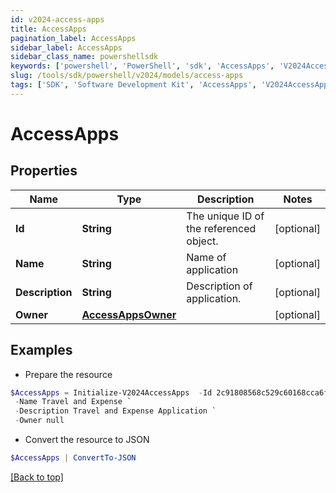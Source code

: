 ```yaml
---
id: v2024-access-apps
title: AccessApps
pagination_label: AccessApps
sidebar_label: AccessApps
sidebar_class_name: powershellsdk
keywords: ['powershell', 'PowerShell', 'sdk', 'AccessApps', 'V2024AccessApps'] 
slug: /tools/sdk/powershell/v2024/models/access-apps
tags: ['SDK', 'Software Development Kit', 'AccessApps', 'V2024AccessApps']
---
```



# AccessApps

## Properties

Name | Type | Description | Notes
------------ | ------------- | ------------- | -------------
**Id** | **String** | The unique ID of the referenced object. | [optional] 
**Name** | **String** | Name of application | [optional] 
**Description** | **String** | Description of application. | [optional] 
**Owner** | [**AccessAppsOwner**](access-apps-owner) |  | [optional] 

## Examples

- Prepare the resource
```powershell
$AccessApps = Initialize-V2024AccessApps  -Id 2c91808568c529c60168cca6f90c1313 `
 -Name Travel and Expense `
 -Description Travel and Expense Application `
 -Owner null
```

- Convert the resource to JSON
```powershell
$AccessApps | ConvertTo-JSON
```


[[Back to top]](#) 

